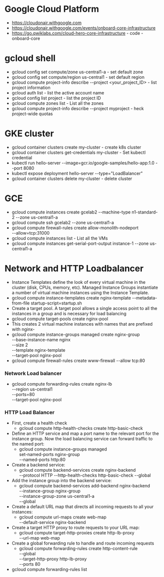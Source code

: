 # Google Cloud Platform
* https://cloudonair.withgoogle.com
* https://cloudonair.withgoogle.com/events/onboard-core-infrastructure
* https://go.qwiklabs.com/cloud-hero-core-infrastructure - code - onboard-core

# gcloud shell
* gcloud config set compute/zone us-central1-a - set default zone
* gcloud config set compute/region us-central1 - set default region
* gcloud compute project-info describe --project <your_project_ID> - list project information
* gcloud auth list - list the active account name
* gcloud config list project - list the project ID
* gcloud compute zones list - List all the zones
* gcloud compute project-info describe --project myproject - heck project-wide quotas

# GKE cluster
* gcloud container clusters create my-cluster - create k8s cluster
* gcloud container clusters get-credentials my-cluster - Set kubectl credential
* kubectl run hello-server --image=gcr.io/google-samples/hello-app:1.0 --port 8080
* kubectl expose deployment hello-server --type="LoadBalancer"
* gcloud container clusters delete my-cluster - delete cluster

# GCE
* gcloud compute instances create gcelab2 --machine-type n1-standard-2 --zone us-central1-a
* gcloud compute ssh gcelab2 --zone us-central1-a
* gcloud compute firewall-rules create allow-monolith-nodeport \
  --allow=tcp:31000
* gcloud compute instances list - List all the VMs
* gcloud compute instances get-serial-port-output instance-1 --zone us-central1-a

# Network and HTTP Loadbalancer
* Instance Templates define the look of every virtual machine in the cluster (disk, CPUs, memory, etc). Managed Instance Groups instantiate a number of virtual machine instances using the Instance Template.
* gcloud compute instance-templates create nginx-template --metadata-from-file startup-script=startup.sh 
* Create a target pool. A target pool allows a single access point to all the instances in a group and is necessary for load balancing
* gcloud compute target-pools create nginx-pool
* This creates 2 virtual machine instances with names that are prefixed with nginx-
* gcloud compute instance-groups managed create nginx-group \
         --base-instance-name nginx \
         --size 2 \
         --template nginx-template \
         --target-pool nginx-pool
* gcloud compute firewall-rules create www-firewall --allow tcp:80

### Network Load balancer
* gcloud compute forwarding-rules create nginx-lb \
         --region us-central1 \
         --ports=80 \
         --target-pool nginx-pool

### HTTP Load Balancer
* First, create a health check
    * gcloud compute http-health-checks create http-basic-check
* Define an HTTP service and map a port name to the relevant port for the instance group. Now the load balancing service can forward traffic to the named port:
    * gcloud compute instance-groups managed \
        set-named-ports nginx-group \
        --named-ports http:80
* Create a backend service:
    * gcloud compute backend-services create nginx-backend \
        --protocol HTTP --http-health-checks http-basic-check --global
* Add the instance group into the backend service:
    * gcloud compute backend-services add-backend nginx-backend \
        --instance-group nginx-group \
        --instance-group-zone us-central1-a \
        --global
* Create a default URL map that directs all incoming requests to all your instances:
    * gcloud compute url-maps create web-map \
    --default-service nginx-backend
* Create a target HTTP proxy to route requests to your URL map:
    * gcloud compute target-http-proxies create http-lb-proxy \
    --url-map web-map
* Create a global forwarding rule to handle and route incoming requests
    * gcloud compute forwarding-rules create http-content-rule \
        --global \
        --target-http-proxy http-lb-proxy \
        --ports 80
* gcloud compute forwarding-rules list
